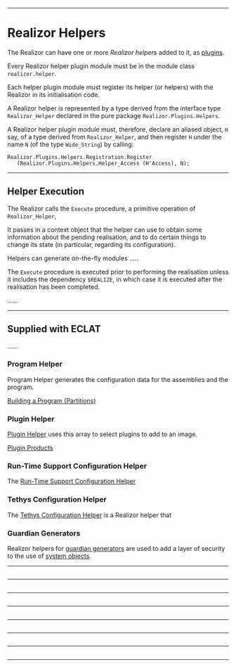 -----------------------------------------------------------------------------------------------
# Realizor Helpers

The Realizor can have one or more _Realizor helpers_ added to it, as [plugins](Plugins.md).

Every Realizor helper plugin module must be in the module class `realizor.helper`. 

Each helper plugin module must register its helper (or helpers) with the Realizor in its 
initialisation code. 

A Realizor helper is represented by a type derived from the interface type `Realizor_Helper` 
declared in the pure package `Realizor.Plugins.Helpers`. 

A Realizor helper plugin module must, therefore, declare an aliased object, `H` say, of a type
derived from `Realizor_Helper`, and then register `H` under the name `N` (of the type
`Wide_String`) by calling:

    Realizor.Plugins.Helpers.Registration.Register 
       (Realizor.Plugins.Helpers.Helper_Access (H'Access), N);



-----------------------------------------------------------------------------------------------
## Helper Execution
    
The Realizor calls the `Execute` procedure, a primitive operation of `Realizor_Helper`, 

It passes in a context object that the helper can use to obtain 
some information about the pending realisation, and to do certain things to change its state 
(in particular, regarding its configuration). 

Helpers can generate on-the-fly modules .....

The `Execute` procedure is executed prior to performing the realisation unless it includes the 
dependency `$REALIZE`, in which case it is executed after the realisation has been completed. 

......



-----------------------------------------------------------------------------------------------
## Supplied with ECLAT

......



### Program Helper


Program Helper generates the configuration data for the assemblies and the program.

[Building a Program (Partitions)](../eclat/building.md#progprod)


### Plugin Helper

[Plugin Helper](../pxcr/helpers.md#plugin) uses this array to select plugins to 
add to an image.

[Plugin Products](../eclat/building.md#plugprod)




### Run-Time Support Configuration Helper

The [Run-Time Support Configuration Helper](../pxcr/realizor.md#rtsch) 



### Tethys Configuration Helper

The [Tethys Configuration Helper](../services/tethys.md#helper) is a Realizor helper that 






### Guardian Generators

Realizor helpers for [guardian generators](../security/guardians.md#ggen) are used to add a
layer of security to the use of [system objects](../objects/objects.md). 





-----------------------------------------------------------------------------------------------
## 





-----------------------------------------------------------------------------------------------
## 





-----------------------------------------------------------------------------------------------
## 





-----------------------------------------------------------------------------------------------
## 





-----------------------------------------------------------------------------------------------
## 





-----------------------------------------------------------------------------------------------
## 





-----------------------------------------------------------------------------------------------
## 





-----------------------------------------------------------------------------------------------
## 





